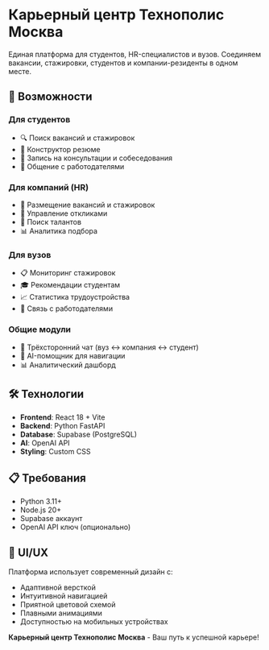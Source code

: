 # Карьерный центр Технополис Москва

Единая платформа для студентов, HR-специалистов и вузов. Соединяем вакансии, стажировки, студентов и компании-резиденты в одном месте.

## 🎯 Возможности

### Для студентов
- 🔍 Поиск вакансий и стажировок
- 📄 Конструктор резюме
- 📅 Запись на консультации и собеседования
- 💬 Общение с работодателями

### Для компаний (HR)
- 📝 Размещение вакансий и стажировок
- 👥 Управление откликами
- 🎯 Поиск талантов
- 📊 Аналитика подбора

### Для вузов
- 📋 Мониторинг стажировок
- 🎓 Рекомендации студентам
- 📈 Статистика трудоустройства
- 🤝 Связь с работодателями

### Общие модули
- 💬 Трёхсторонний чат (вуз ↔ компания ↔ студент)
- 🤖 AI-помощник для навигации
- 📊 Аналитический дашборд

## 🛠 Технологии

- **Frontend**: React 18 + Vite
- **Backend**: Python FastAPI
- **Database**: Supabase (PostgreSQL)
- **AI**: OpenAI API
- **Styling**: Custom CSS

## 📋 Требования

- Python 3.11+
- Node.js 20+
- Supabase аккаунт
- OpenAI API ключ (опционально)

## 🎨 UI/UX

Платформа использует современный дизайн с:
- Адаптивной версткой
- Интуитивной навигацией
- Приятной цветовой схемой
- Плавными анимациями
- Доступностью на мобильных устройствах

**Карьерный центр Технополис Москва** - Ваш путь к успешной карьере!
